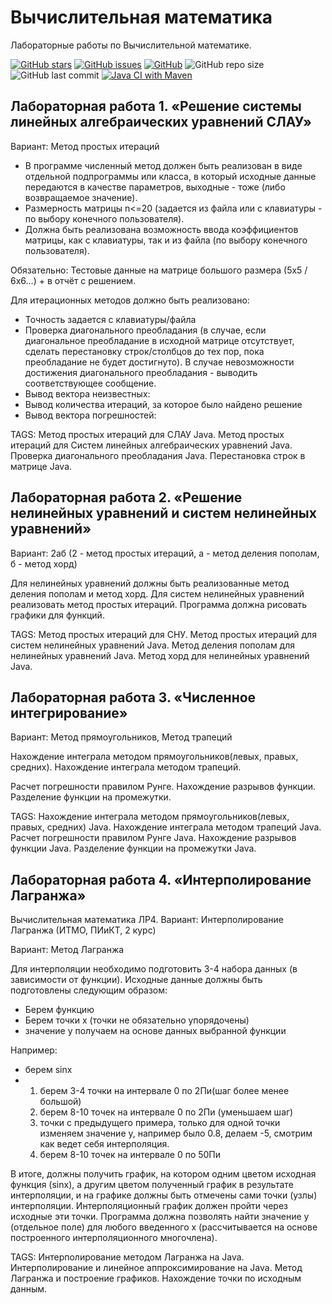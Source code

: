 Вычислительная математика
=============
Лабораторные работы по Вычислительной математике.

[![GitHub stars][stars-shield]][stars-url]
[![GitHub issues][issues-shield]][issues-url]
[![GitHub][license-shield]][license-url]
![GitHub repo size](https://img.shields.io/github/repo-size/KirillShakhov/VM.Labs)
![GitHub last commit](https://img.shields.io/github/last-commit/KirillShakhov/VM.Labs)
[![Java CI with Maven](https://github.com/KirillShakhov/VM.Labs/actions/workflows/maven.yml/badge.svg)](https://github.com/KirillShakhov/VM.Labs/actions/workflows/maven.yml)

Лабораторная работа 1. «Решение системы линейных алгебраических уравнений СЛАУ»
-------------------------------------------------------------------------------
Вариант: Метод простых итераций

* В программе численный метод должен быть реализован в виде отдельной подпрограммы или класса, в который исходные данные передаются в качестве параметров, выходные - тоже (либо возвращаемое значение).
* Размерность матрицы n<=20 (задается из файла или с клавиатуры - по выбору конечного пользователя).
* Должна быть реализована возможность ввода коэффициентов матрицы,  как с клавиатуры, так и из файла (по выбору конечного пользователя).

Обязательно: Тестовые данные на матрице большого размера (5x5 / 6x6...) + в отчёт с решением.

Для итерационных методов должно быть реализовано:
* Точность задается с клавиатуры/файла
* Проверка диагонального преобладания (в случае, если диагональное преобладание в исходной  матрице отсутствует, сделать перестановку строк/столбцов до тех пор, пока преобладание не будет достигнуто). В случае невозможности достижения диагонального преобладания - выводить соответствующее сообщение.
* Вывод вектора неизвестных:
* Вывод количества итераций, за которое было найдено решение
* Вывод вектора погрешностей:

TAGS: Метод простых итераций для СЛАУ Java. Метод простых итераций для Систем линейных алгебраических уравнений Java.
Проверка диагонального преобладания Java. Перестановка строк в матрицe Java.


Лабораторная работа 2. «Решение нелинейных уравнений и систем нелинейных уравнений»
-----------------------------------------------------------------------------------
Вариант: 2aб (2 - метод простых итераций, a - метод деления пополам, б - метод хорд)

Для нелинейных уравнений должны быть реализованные метод деления пополам и метод хорд.
Для систем нелинейных уравнений реализовать метод простых итераций.
Программа должна рисовать графики для функций.

TAGS: Метод простых итераций для СНУ. Метод простых итераций для систем нелинейных уравнений Java.
Метод деления пополам для нелинейных уравнений Java. Метод хорд для нелинейных уравнений Java.

Лабораторная работа 3. «Численное интегрирование»
-------------------------------------------------
Вариант: Метод прямоугольников, Метод трапеций

Нахождение интеграла методом прямоугольников(левых, правых, средних).
Нахождение интеграла методом трапеций.

Расчет погрешности правилом Рунге.
Нахождение разрывов функции. Разделение функции на промежутки.

TAGS: Нахождение интеграла методом прямоугольников(левых, правых, средних) Java.
Нахождение интеграла методом трапеций Java. Расчет погрешности правилом Рунге Java.
Нахождение разрывов функции Java. Разделение функции на промежутки Java.

Лабораторная работа 4. «Интерполирование Лагранжа»
-------------------------------------------------

Вычислительная математика ЛР4. Вариант: Интерполирование Лагранжа (ИТМО, ПИиКТ, 2 курс)

Вариант: Метод Лагранжа

Для интерполяции необходимо подготовить 3-4 набора данных (в зависимости от функции).
Исходные данные должны быть подготовлены следующим образом: 
* Берем функцию
* Берем точки x (точки не обязательно упорядочены)
* значение y получаем на основе данных выбранной функции

Например:
* берем sinx
* 1) берем 3-4 точки на интервале 0 по 2Пи(шаг более менее большой)
  2) берем 8-10 точек на интервале 0 по 2Пи (уменьшаем шаг)
  3) точки с предыдущего примера, только для одной точки изменяем значение y, например
было 0.8, делаем -5, смотрим как ведет себя интерполяция.
  4) берем 8-10 точек на интервале 0 по 50Пи

В итоге, должны получить график, на котором одним цветом исходная функция (sinx), а другим цветом полученный график в результате интерполяции, и на графике должны быть отмечены сами точки (узлы) интерполяции. 
Интерполяционный график должен пройти через исходные эти точки.
Программа должна позволять найти значение y (отдельное поле) для любого введенного x
(рассчитывается на основе построенного интерполяционного многочлена).

TAGS: Интерполирование методом Лагранжа на Java. Интерполирование и линейное аппроксимирование на Java. Метод Лагранжа и построение графиков. Нахождение точки по исходным данным.

[stars-shield]: https://img.shields.io/github/stars/KirillShakhov/VM.Labs?style=social
[stars-url]: https://github.com/KirillShakhov/VM.Labs/stargazers
[issues-shield]: https://img.shields.io/github/issues/KirillShakhov/VM.Labs
[issues-url]: https://github.com/KirillShakhov/VM.Labs/issues
[license-shield]: https://img.shields.io/github/license/KirillShakhov/VM.Labs
[license-url]: https://github.com/KirillShakhov/VM.Labs/blob/master/LICENSE
